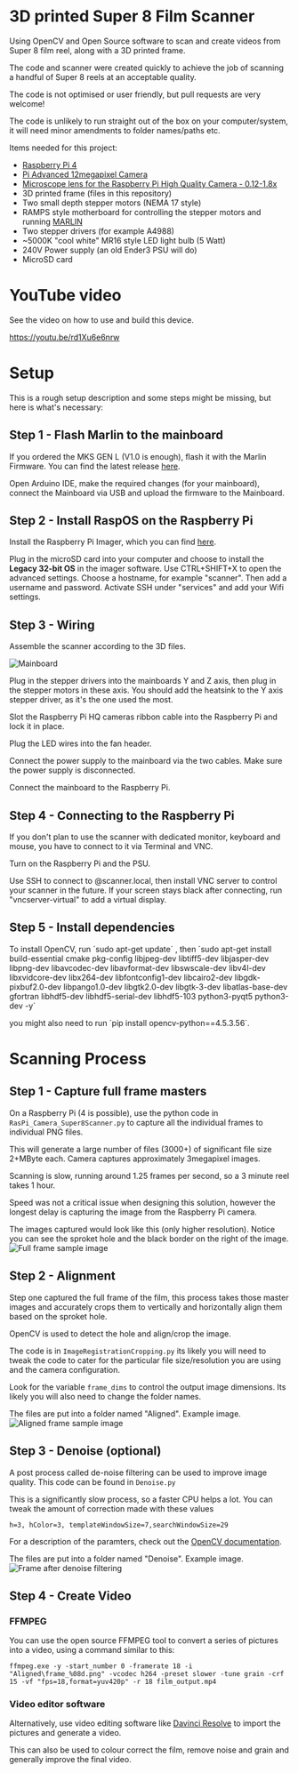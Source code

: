 # 3D printed Super 8 Film Scanner

Using OpenCV and Open Source software to scan and create videos from Super 8 film reel, along with a 3D printed frame.

The code and scanner were created quickly to achieve the job of scanning a handful of Super 8 reels at an acceptable quality.

The code is not optimised or user friendly, but pull requests are very welcome!

The code is unlikely to run straight out of the box on your computer/system, it will need minor amendments to folder names/paths etc.


Items needed for this project:
* [Raspberry Pi 4](https://www.raspberrypi.com/products/raspberry-pi-4-model-b/)
* [Pi Advanced 12megapixel Camera](https://www.raspberrypi.com/products/raspberry-pi-high-quality-camera/)
* [Microscope lens for the Raspberry Pi High Quality Camera - 0.12-1.8x](https://shop.pimoroni.com/products/microscope-lens-0-12-1-8x)
* 3D printed frame (files in this repository)
* Two small depth stepper motors (NEMA 17 style)
* RAMPS style motherboard for controlling the stepper motors and running [MARLIN](https://github.com/MarlinFirmware/Marlin)
* Two stepper drivers (for example A4988)
* ~5000K "cool white" MR16 style LED light bulb (5 Watt)
* 240V Power supply (an old Ender3 PSU will do)
* MicroSD card

# YouTube video

See the video on how to use and build this device.

https://youtu.be/rd1Xu6e6nrw

# Setup

This is a rough setup description and some steps might be missing, but here is what's necessary:

## Step 1 - Flash Marlin to the mainboard
If you ordered the MKS GEN L (V1.0 is enough), flash it with the Marlin Firmware. You can find the latest release [here](https://marlinfw.org/meta/download/).

Open Arduino IDE, make the required changes (for your mainboard), connect the Mainboard via USB and upload the firmware to the Mainboard.

## Step 2 - Install RaspOS on the Raspberry Pi
Install the Raspberry Pi Imager, which you can find [here](https://www.raspberrypi.com/software/).

Plug in the microSD card into your computer and choose to install the **Legacy 32-bit OS** in the imager software. Use CTRL+SHIFT+X to open the advanced settings.  Choose a hostname, for example "scanner". Then add a username and password. Activate SSH under "services" and add your Wifi settings.

## Step 3 - Wiring
Assemble the scanner according to the 3D files.

![Mainboard](Sample_Images/mainboardcabeling.png)

Plug in the stepper drivers into the mainboards Y and Z axis, then plug in the stepper motors in these axis. You should add the heatsink to the Y axis stepper driver, as it's the one used the most.

Slot the Raspberry Pi HQ cameras ribbon cable into the Raspberry Pi and lock it in place. 

Plug the LED wires into the fan header. 

Connect the power supply to the mainboard via the two cables. Make sure the power supply is disconnected.

Connect the mainboard to the Raspberry Pi.

## Step 4 - Connecting to the Raspberry Pi
If you don't plan to use the scanner with dedicated monitor, keyboard and mouse, you have to connect to it via Terminal and VNC. 

Turn on the Raspberry Pi and the PSU. 

Use SSH to connect to <username>@scanner.local, then install VNC server to control your scanner in the future. If your screen stays black after connecting, run "vncserver-virtual" to add a virtual display. 

## Step 5 - Install dependencies
To install OpenCV, run ´sudo apt-get update´ , then ´sudo apt-get install build-essential cmake pkg-config libjpeg-dev libtiff5-dev libjasper-dev libpng-dev libavcodec-dev libavformat-dev libswscale-dev libv4l-dev libxvidcore-dev libx264-dev libfontconfig1-dev libcairo2-dev libgdk-pixbuf2.0-dev libpango1.0-dev libgtk2.0-dev libgtk-3-dev libatlas-base-dev gfortran libhdf5-dev libhdf5-serial-dev libhdf5-103 python3-pyqt5 python3-dev -y´

you might also need to run ´pip install opencv-python==4.5.3.56´.

# Scanning Process

## Step 1 - Capture full frame masters

On a Raspberry Pi (4 is possible), use the python code in `RasPi_Camera_Super8Scanner.py` to capture all the individual frames to individual PNG files.

This will generate a large number of files (3000+) of significant file size 2+MByte each.  Camera captures approximately 3megapixel images.

Scanning is slow, running around 1.25 frames per second, so a 3 minute reel takes 1 hour.  

Speed was not a critical issue when designing this solution, however the longest delay is capturing the image from the Raspberry Pi camera.

The images captured would look like this (only higher resolution).  Notice you can see the sproket hole and the black border on the right of the image.
![Full frame sample image](Sample_Images/Full_Frame_Sample.png)

## Step 2 - Alignment

Step one captured the full frame of the film, this process takes those master images and accurately crops them to vertically and horizontally align them based on the sproket hole.

OpenCV is used to detect the hole and align/crop the image.

The code is in `ImageRegistrationCropping.py` its likely you will need to tweak the code to cater for the particular file size/resolution you are using and the camera configuration.

Look for the variable `frame_dims` to control the output image dimensions.  Its likely you will also need to change the folder names.

The files are put into a folder named "Aligned".  Example image.
![Aligned frame sample image](Sample_Images/Aligned_Sample.png)

## Step 3 - Denoise (optional)

A post process called de-noise filtering can be used to improve image quality.  This code can be found in `Denoise.py`

This is a significantly slow process, so a faster CPU helps a lot.  You can tweak the amount of correction made with these values

```
h=3, hColor=3, templateWindowSize=7,searchWindowSize=29
```

For a description of the paramters, check out the [OpenCV documentation](https://docs.opencv.org/3.4/d1/d79/group__photo__denoise.html#gaa501e71f52fb2dc17ff8ca5e7d2d3619).

The files are put into a folder named "Denoise".  Example image.
![Frame after denoise filtering](Sample_Images/After_DeNoise.png)

## Step 4 - Create Video

### FFMPEG
You can use the open source FFMPEG tool to convert a series of pictures into a video, using a command similar to this:
```
ffmpeg.exe -y -start_number 0 -framerate 18 -i "Aligned\frame_%08d.png" -vcodec h264 -preset slower -tune grain -crf 15 -vf "fps=18,format=yuv420p" -r 18 film_output.mp4
```

### Video editor software
Alternatively, use video editing software like [Davinci Resolve](https://www.blackmagicdesign.com/products/davinciresolve/) to import the pictures and generate a video.

This can also be used to colour correct the film, remove noise and grain and generally improve the final video.
